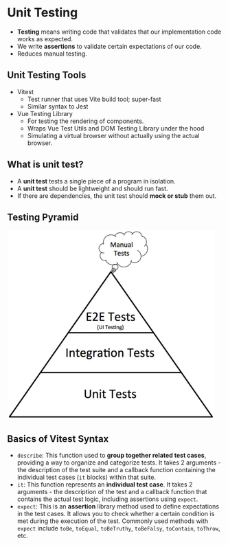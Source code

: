 # Unit Testing

- **Testing** means writing code that validates that our implementation code works as expected.
- We write **assertions** to validate certain expectations of our code.
- Reduces manual testing.

## Unit Testing Tools

- Vitest
  - Test runner that uses Vite build tool; super-fast
  - Similar syntax to Jest
- Vue Testing Library
  - For testing the rendering of components.
  - Wraps Vue Test Utils and DOM Testing Library under the hood
  - Simulating a virtual browser without actually using the actual browser.

## What is unit test?

- A **unit test** tests a single piece of a program in isolation.
- A **unit test** should be lightweight and should run fast.
- If there are dependencies, the unit test should **mock or stub** them out.

## Testing Pyramid

<img src="./diagrams/testing-pyramid.png" />

## Basics of Vitest Syntax

- `describe`: This function used to **group together related test cases**, providing a way to organize and categorize tests. It takes 2 arguments - the description of the test suite and a callback function containing the individual test cases (`it` blocks) within that suite.
- `it`: This function represents an **individual test case**. It takes 2 arguments - the description of the test and a callback function that contains the actual test logic, including assertions using `expect`.
- `expect`: This is an **assertion** library method used to define expectations in the test cases. It allows you to check whether a certain condition is met during the execution of the test. Commonly used methods with `expect` include `toBe`, `toEqual`, `toBeTruthy`, `toBeFalsy`, `toContain`, `toThrow`, etc.
